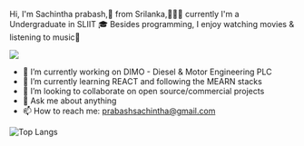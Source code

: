 Hi, I'm Sachintha prabash,🚀 from Srilanka,👨🏽‍💻 currently I'm a Undergraduate in SLIIT 🎓 Besides programming, I enjoy watching movies & listening to music🎼
<br>

<!--
![Profile views counter](https://caneco.dev/github-profile-view-counter.svg)
-->

![](https://komarev.com/ghpvc/?username=SachinthaPrabash&color=green)


<!--
**SachinthaPrabash/SachinthaPrabash** is a ✨ _special_ ✨ repository because its `README.md` (this file) appears on your GitHub profile.

//Here are some ideas to get you started:
-->

- 🔭 I’m currently working on DIMO - Diesel & Motor Engineering PLC
- 🌱 I’m currently learning REACT and following the MEARN stacks 
- 👯 I’m looking to collaborate on open source/commercial projects
- 💬 Ask me about anything
- 📫 How to reach me: prabashsachintha@gmail.com

![Top Langs](https://github-readme-stats.vercel.app/api/top-langs/?username=SachinthaPrabash&layout=compact)


